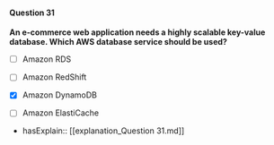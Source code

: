 #### Question  31

**An e-commerce web application needs a highly scalable key-value database. Which AWS database service should be used?**

- [ ] Amazon RDS

- [ ] Amazon RedShift

- [x] Amazon DynamoDB

- [ ] Amazon ElastiCache

- hasExplain:: [[explanation_Question  31.md]]
